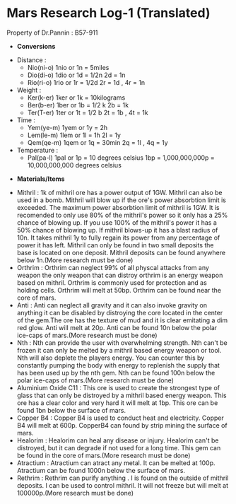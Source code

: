 # Mars Research Log-1 (Translated)
Property of Dr.Pannin : B57-911 
+ **Conversions**
 - Distance : 
   - Nio(ni-o) 1nio or 1n = 5miles
   - Dio(di-o) 1dio or 1d = 1/2n  2d = 1n
   - Rio(ri-o) 1rio or 1r = 1/2d  2r = 1d , 4r = 1n
 - Weight :
   - Ker(k-er) 1ker or 1k = 10kilograms
   - Ber(b-er) 1ber or 1b = 1/2 k   2b = 1k
   - Ter(T-er) 1ter or 1t = 1/2 b   2t = 1b , 4t = 1k
 - Time :
   - Yem(ye-m) 1yem or 1y = 2h
   - Lem(le-m) 1lem or 1l = 1h   2l = 1y
   - Qem(qe-m) 1qem or 1q = 30min  2q = 1l , 4q = 1y
 - Temperature : 
   - Pal(pa-l) 1pal or 1p = 10 degrees celsius 1bp = 1,000,000,000p = 10,000,000,000 degrees celsius
+ **Materials/Items**
 - Mithril :
     1k of mithril ore has a power output of 1GW. Mithril can also be used in a bomb. Mithril will blow up if the ore's power absorbtion limit is exceeded. The maximum power absorbtion limit of mithril is 1GW. It is recomended to only 
   use 80% of the mithril's power so it only has a 25% chance of blowing up. If you use 100% of the mithril's power it has a 50% chance of blowing up. If mithril blows-up it has a blast radius of 10n. It takes mithril 1y to fully regain 
   its power from any percentage of power it has left. Mithril can only be found in two small deposits the base is located on one deposit. Mithril deposits can be found anywhere below 1n.(More research must be done)
 - Orthrim :
       Orthrim can neglect 99% of all physcal attacks from any weapon the only weapon that can distroy orthrim is an energy weapon based on mithril. Orthrim is commonly used for protection and as holding cells. Orthrim will melt at 50bp.
   Orthrim can be found near the core of mars.
 - Anti :
       Anti can neglect all gravity and it can also invoke gravity on anything it can be disabled by distroying the core located in the center of the gem.The ore has the texture of mud and it is clear emitating a dim red glow. Anti will 
   melt at  20p. Anti can  be found 10n below the polar ice-caps of mars.(More research must be done)
 - Nth :
       Nth can provide the user with overwhelming strength. Nth can't be frozen it can only be melted by a mithril based energy weapon or tool. Nth will also deplete the players energy. You can counter this by constantly pumping 
   the body with energy to replenish the supply that has been used up by the nth gem. Nth can be found 100n below the polar ice-caps of mars.(More research must be done)
 - Aluminium Oxide C11 :
       This ore is used to create the strongest type of glass that can only be distroyed by a mithril based energy weapon. This ore has a clear color and very hard it will melt at 1bp. This ore can be found 1bn below the surface of mars.
 - Copper B4 :
       Copper B4 is used to conduct heat and electricity. Copper B4 will melt at 600p. CopperB4 can found by strip mining the surface of mars.
 - Healorim :
       Healorim can heal any disease or injury. Healorim can't be distroyed, but it can degrade if not used for a long time. This gem can be found in the core of mars.(More research must be done)
 - Atractium :
       Atractium can atract any metal. It can be melted at 100p. Atractium can be found 1000n below the surface of mars.
 - Rethrim :
       Rethrim can purify anything . I is found on the outside of mithril deposits. I can be used to control mithril. It will not freeze but will melt at 100000p.(More research must be done)
